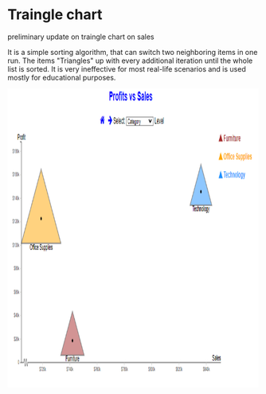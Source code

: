 # Traingle chart

preliminary update on traingle chart on sales

It is a simple sorting algorithm, that can switch two neighboring items in one run. The items "Triangles" up with every additional iteration until the whole list is sorted. It is very ineffective for most real-life scenarios and is used mostly for educational purposes.

<img src="../../img/charts Image/Yemi.PNG" alt="App interface" width="1000" height="600">
